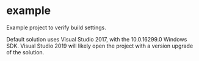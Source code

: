 # example
Example project to verify build settings.

Default solution uses Visual Studio 2017, with the 10.0.16299.0 Windows SDK. Visual Studio 2019 will likely open the project with a version upgrade of the solution.
